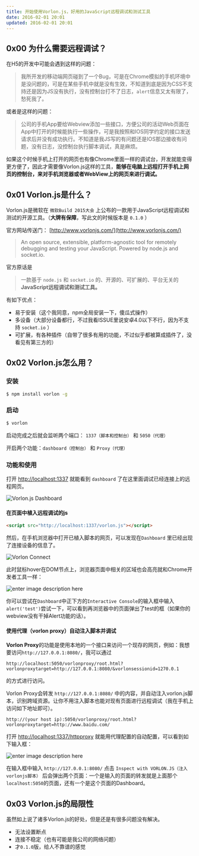 ```yaml
---
title: 开始使用Vorlon.js，好用的JavaScript远程调试和测试工具
date: 2016-02-01 20:01
updated: 2016-02-01 20:01
---
```



## 0x00 为什么需要远程调试？

在H5的开发中可能会遇到这样的问题：

> 我所开发的移动端网页碰到了一个Bug，可是在Chrome模拟的手机环境中是没问题的，可是在某些手机中就是没有生效，不知道到底是因为CSS不支持还是因为JS没有执行，没有控制台打不了日志，`alert`信息又太有限了，愁死我了。

或者是这样的问题：

> 公司的手机App要给Webview添加一些接口，方便公司的活动Web页面在App中打开的时候能执行一些操作，可是我按照和IOS同学约定的接口发送请求后并没有成功执行。不知道是我JS写的有问题还是IOS那边接收有问题，没有日志，没控制台执行脚本调试，真是麻烦。

如果这个时候手机上打开的网页也有像Chrome里面一样的调试台，开发就能变得更方便了，因此才需要像Vorlon.js这样的工具，**能够在电脑上远程打开手机上网页的控制台，来对手机浏览器或者WebView上的网页来进行调试。**

## 0x01 Vorlon.js是什么？

Vorlon.js是微软在 `微软Build 2015大会` 上公布的一款用于JavaScript远程调试和测试的开源工具。（**大牌有保障**，写此文的时候版本是 `0.1.0` ）

官方网站传送门： [http://www.vorlonjs.com/](http://www.vorlonjs.com/)

> An open source, extensible, platform-agnostic tool for remotely debugging and testing your JavaScript. Powered by node.js and socket.io.

官方原话是

> 一款基于 `node.js` 和 `socket.io` 的、开源的、可扩展的、平台无关的**JavaScript远程调试和测试工具。**

有如下优点：

- 易于安装（这个我同意，npm全局安装一下，傻瓜式操作）
- 多设备（大部分设备都行，不过我看ISSUE里说安卓4.0以下不行，因为不支持 `socket.io` ）
- 可扩展，有各种插件（自带了很多有用的功能，不过似乎都被算成插件了，没看见有第三方的）


## 0x02 Vorlon.js怎么用？

### 安装

``` bash
$ npm install vorlon -g
```

### 启动

``` bash
$ vorlon
```

启动完成之后就会监听两个端口： `1337（脚本和控制台）` 和 `5050（代理）`

开启两个功能：`dashboard（控制台）` 和 `Proxy（代理）`

### 功能和使用

打开 [http://localhost:1337](http://localhost:1337) 就能看到 `dashboard` 了在这里面调试已经连接上的远程网页。

![Vorlon.js Dashboard](https://i.imgur.com/KVegr6O.jpg)

#### 在页面中植入远程调试的js

``` html
<script src="http://localhost:1337/vorlon.js"></script>
```
然后，在手机浏览器中打开已植入脚本的网页，可以发现在`Dashboard` 里已经出现了连接设备的信息了。

![Vorlon Connect](https://i.imgur.com/st9nuIr.jpg)

此时鼠标hover在DOM节点上，浏览器页面中相关的区域也会高亮就和Chrome开发者工具一样：

![enter image description here](https://i.imgur.com/d9f4rPI.jpg)

你可以尝试在`Dashboard`中正下方的`Interactive Console`的输入框中输入`alert('test')`尝试一下，可以看到再浏览器中的页面弹出了test的框（如果你的webview没有干掉Alert功能的话）。

#### 使用代理（vorlon proxy）自动注入脚本并调试

**Vorlon Proxy**的功能是使用本地的一个接口来访问一个现存的网页，例如：我想要访问`http://127.0.0.1:8080/`，我可以通过

```
http://localhost:5050/vorlonproxy/root.html?vorlonproxytarget=http://127.0.0.1:8080/&vorlonsessionid=1270.0.1
```

 的方式进行访问。

Vorlon Proxy会转发 `http://127.0.0.1:8080/` 中的内容，并自动注入vorlon.js脚本，识别跨域资源。让你不用注入脚本也能对现有页面进行远程调试（我在手机上访问如下地址即可）。

```
http://(your host ip):5050/vorlonproxy/root.html?vorlonproxytarget=http://www.baidu.com/
```

打开 [http://localhost:1337/httpproxy](http://localhost:1337/httpproxy) 就能用代理配置的自动配置，可以看到如下输入框：

![enter image description here](https://i.imgur.com/FFBLTpZ.jpg)

在输入框中输入 `http://127.0.0.1:8080/` 点击 `Inspect with VORLON.JS（注入vorlonjs脚本）` 后会弹出两个页面：一个是输入的页面的转发就是上面那个`localhost:5050`的页面，还有一个是这个页面的Dashboard。

## 0x03 Vorlon.js的局限性

虽然如上说了诸多Vorlon.js的好处，但是还是有很多问题没有解决。

- 无法设置断点
- 连接不稳定（也有可能是我公司的网络问题）
- 才`0.1.0`版，给人不靠谱的感觉
